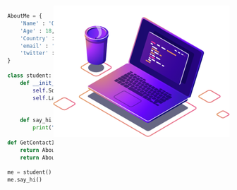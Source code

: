 
<img src="./img/computer-illustration.png" min-width="400px" max-width="400px" width="400px" align="right" alt="Computador iuriCode">



```python
AboutMe = {
    'Name' : 'Octavio Benjamin',
    'Age' : 18,
    'Country' : 'Argentina',
    'email' : 'benjaminmen55@gmail.com',
    'twitter' : 'Benjxmin_'
} 

class student:
    def __init__(self):
        self.SoftwareSkill = ['Photoshop', 'Illustrator', 'VSCode']
        self.Languages = ['Python', 'C++', 'HTML & CSS'] 
                # Know and in improvement

    def say_hi (self):
        print("Hi, Welcome to my profile")

def GetContactInformation():
    return AboutMe.email
    return AboutMe.twitter
    
me = student()
me.say_hi()
```
